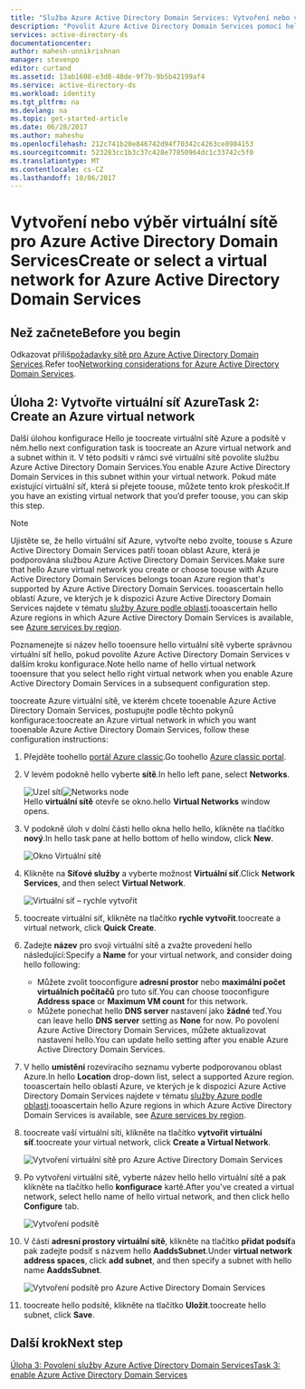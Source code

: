 ```yaml
---
title: "Služba Azure Active Directory Domain Services: Vytvoření nebo výběr virtuální sítě | Dokumentace Microsoftu"
description: "Povolit Azure Active Directory Domain Services pomocí hello portál Azure classic"
services: active-directory-ds
documentationcenter: 
author: mahesh-unnikrishnan
manager: stevenpo
editor: curtand
ms.assetid: 13ab1608-e3d8-40de-9f7b-9b5b42199af4
ms.service: active-directory-ds
ms.workload: identity
ms.tgt_pltfrm: na
ms.devlang: na
ms.topic: get-started-article
ms.date: 06/28/2017
ms.author: maheshu
ms.openlocfilehash: 212c741b20e846742d94f70342c4263ce8984153
ms.sourcegitcommit: 523283cc1b3c37c428e77850964dc1c33742c5f0
ms.translationtype: MT
ms.contentlocale: cs-CZ
ms.lasthandoff: 10/06/2017
---
```

# <a name="create-or-select-a-virtual-network-for-azure-active-directory-domain-services"></a><span data-ttu-id="85b6a-103">Vytvoření nebo výběr virtuální sítě pro Azure Active Directory Domain Services</span><span class="sxs-lookup"><span data-stu-id="85b6a-103">Create or select a virtual network for Azure Active Directory Domain Services</span></span>
## <a name="before-you-begin"></a><span data-ttu-id="85b6a-104">Než začnete</span><span class="sxs-lookup"><span data-stu-id="85b6a-104">Before you begin</span></span>
<span data-ttu-id="85b6a-105">Odkazovat příliš[požadavky sítě pro Azure Active Directory Domain Services](active-directory-ds-networking.md).</span><span class="sxs-lookup"><span data-stu-id="85b6a-105">Refer too[Networking considerations for Azure Active Directory Domain Services](active-directory-ds-networking.md).</span></span>

## <a name="task-2-create-an-azure-virtual-network"></a><span data-ttu-id="85b6a-106">Úloha 2: Vytvořte virtuální síť Azure</span><span class="sxs-lookup"><span data-stu-id="85b6a-106">Task 2: Create an Azure virtual network</span></span>
<span data-ttu-id="85b6a-107">Další úlohou konfigurace Hello je toocreate virtuální sítě Azure a podsítě v něm.</span><span class="sxs-lookup"><span data-stu-id="85b6a-107">hello next configuration task is toocreate an Azure virtual network and a subnet within it.</span></span> <span data-ttu-id="85b6a-108">V této podsíti v rámci své virtuální sítě povolíte službu Azure Active Directory Domain Services.</span><span class="sxs-lookup"><span data-stu-id="85b6a-108">You enable Azure Active Directory Domain Services in this subnet within your virtual network.</span></span> <span data-ttu-id="85b6a-109">Pokud máte existující virtuální síť, která si přejete toouse, můžete tento krok přeskočit.</span><span class="sxs-lookup"><span data-stu-id="85b6a-109">If you have an existing virtual network that you’d prefer toouse, you can skip this step.</span></span>

> [!NOTE]
> <span data-ttu-id="85b6a-110">Ujistěte se, že hello virtuální síť Azure, vytvořte nebo zvolte, toouse s Azure Active Directory Domain Services patří tooan oblast Azure, která je podporována službou Azure Active Directory Domain Services.</span><span class="sxs-lookup"><span data-stu-id="85b6a-110">Make sure that hello Azure virtual network you create or choose toouse with Azure Active Directory Domain Services belongs tooan Azure region that's supported by Azure Active Directory Domain Services.</span></span> <span data-ttu-id="85b6a-111">tooascertain hello oblastí Azure, ve kterých je k dispozici Azure Active Directory Domain Services najdete v tématu [služby Azure podle oblasti](https://azure.microsoft.com/regions/#services/).</span><span class="sxs-lookup"><span data-stu-id="85b6a-111">tooascertain hello Azure regions in which Azure Active Directory Domain Services is available, see [Azure services by region](https://azure.microsoft.com/regions/#services/).</span></span>
>
><span data-ttu-id="85b6a-112">Poznamenejte si název hello tooensure hello virtuální sítě vyberte správnou virtuální síť hello, pokud povolíte Azure Active Directory Domain Services v dalším kroku konfigurace.</span><span class="sxs-lookup"><span data-stu-id="85b6a-112">Note hello name of hello virtual network tooensure that you select hello right virtual network when you enable Azure Active Directory Domain Services in a subsequent configuration step.</span></span>


<span data-ttu-id="85b6a-113">toocreate Azure virtuální sítě, ve kterém chcete tooenable Azure Active Directory Domain Services, postupujte podle těchto pokynů konfigurace:</span><span class="sxs-lookup"><span data-stu-id="85b6a-113">toocreate an Azure virtual network in which you want tooenable Azure Active Directory Domain Services, follow these configuration instructions:</span></span>

1. <span data-ttu-id="85b6a-114">Přejděte toohello [portál Azure classic](https://manage.windowsazure.com).</span><span class="sxs-lookup"><span data-stu-id="85b6a-114">Go toohello [Azure classic portal](https://manage.windowsazure.com).</span></span>
2. <span data-ttu-id="85b6a-115">V levém podokně hello vyberte **sítě**.</span><span class="sxs-lookup"><span data-stu-id="85b6a-115">In hello left pane, select **Networks**.</span></span>

    <span data-ttu-id="85b6a-116">![Uzel sítí](./media/active-directory-domain-services-getting-started/networks-node.png)</span><span class="sxs-lookup"><span data-stu-id="85b6a-116">![Networks node](./media/active-directory-domain-services-getting-started/networks-node.png)</span></span>  
    <span data-ttu-id="85b6a-117">Hello **virtuální sítě** otevře se okno.</span><span class="sxs-lookup"><span data-stu-id="85b6a-117">hello **Virtual Networks** window opens.</span></span>
3. <span data-ttu-id="85b6a-118">V podokně úloh v dolní části hello okna hello hello, klikněte na tlačítko **nový**.</span><span class="sxs-lookup"><span data-stu-id="85b6a-118">In hello task pane at hello bottom of hello window, click **New**.</span></span>

    ![Okno Virtuální sítě](./media/active-directory-domain-services-getting-started/virtual-networks.png)
4. <span data-ttu-id="85b6a-120">Klikněte na **Síťové služby** a vyberte možnost **Virtuální síť**.</span><span class="sxs-lookup"><span data-stu-id="85b6a-120">Click **Network Services**, and then select **Virtual Network**.</span></span>

    ![Virtuální síť – rychle vytvořit](./media/active-directory-domain-services-getting-started/virtual-network-quickcreate.png)
5. <span data-ttu-id="85b6a-122">toocreate virtuální síť, klikněte na tlačítko **rychle vytvořit**.</span><span class="sxs-lookup"><span data-stu-id="85b6a-122">toocreate a virtual network, click **Quick Create**.</span></span>

6. <span data-ttu-id="85b6a-123">Zadejte **název** pro svoji virtuální sítě a zvažte provedení hello následující:</span><span class="sxs-lookup"><span data-stu-id="85b6a-123">Specify a **Name** for your virtual network, and consider doing hello following:</span></span>
    * <span data-ttu-id="85b6a-124">Můžete zvolit tooconfigure **adresní prostor** nebo **maximální počet virtuálních počítačů** pro tuto síť.</span><span class="sxs-lookup"><span data-stu-id="85b6a-124">You can choose tooconfigure **Address space** or **Maximum VM count** for this network.</span></span>
    * <span data-ttu-id="85b6a-125">Můžete ponechat hello **DNS server** nastavení jako **žádné** teď.</span><span class="sxs-lookup"><span data-stu-id="85b6a-125">You can leave hello **DNS server** setting as **None** for now.</span></span> <span data-ttu-id="85b6a-126">Po povolení Azure Active Directory Domain Services, můžete aktualizovat nastavení hello.</span><span class="sxs-lookup"><span data-stu-id="85b6a-126">You can update hello setting after you enable Azure Active Directory Domain Services.</span></span>
7. <span data-ttu-id="85b6a-127">V hello **umístění** rozevíracího seznamu vyberte podporovanou oblast Azure.</span><span class="sxs-lookup"><span data-stu-id="85b6a-127">In hello **Location** drop-down list, select a supported Azure region.</span></span>  
    <span data-ttu-id="85b6a-128">tooascertain hello oblastí Azure, ve kterých je k dispozici Azure Active Directory Domain Services najdete v tématu [služby Azure podle oblasti](https://azure.microsoft.com/regions/#services/).</span><span class="sxs-lookup"><span data-stu-id="85b6a-128">tooascertain hello Azure regions in which Azure Active Directory Domain Services is available, see [Azure services by region](https://azure.microsoft.com/regions/#services/).</span></span>
8. <span data-ttu-id="85b6a-129">toocreate vaší virtuální síti, klikněte na tlačítko **vytvořit virtuální síť**.</span><span class="sxs-lookup"><span data-stu-id="85b6a-129">toocreate your virtual network, click **Create a Virtual Network**.</span></span>

    ![Vytvoření virtuální sítě pro Azure Active Directory Domain Services](./media/active-directory-domain-services-getting-started/create-vnet.png)
9. <span data-ttu-id="85b6a-131">Po vytvoření virtuální sítě, vyberte název hello hello virtuální sítě a pak klikněte na tlačítko hello **konfigurace** kartě.</span><span class="sxs-lookup"><span data-stu-id="85b6a-131">After you've created a virtual network, select hello name of hello virtual network, and then click hello **Configure** tab.</span></span>

    ![Vytvoření podsítě](./media/active-directory-domain-services-getting-started/create-vnet-properties.png)
10. <span data-ttu-id="85b6a-133">V části **adresní prostory virtuální sítě**, klikněte na tlačítko **přidat podsíť**a pak zadejte podsíť s názvem hello **AaddsSubnet**.</span><span class="sxs-lookup"><span data-stu-id="85b6a-133">Under **virtual network address spaces**, click **add subnet**, and then specify a subnet with hello name **AaddsSubnet**.</span></span>

    ![Vytvoření podsítě pro Azure Active Directory Domain Services](./media/active-directory-domain-services-getting-started/create-vnet-add-subnet.png)

11. <span data-ttu-id="85b6a-135">toocreate hello podsítě, klikněte na tlačítko **Uložit**.</span><span class="sxs-lookup"><span data-stu-id="85b6a-135">toocreate hello subnet, click **Save**.</span></span>


## <a name="next-step"></a><span data-ttu-id="85b6a-136">Další krok</span><span class="sxs-lookup"><span data-stu-id="85b6a-136">Next step</span></span>
[<span data-ttu-id="85b6a-137">Úloha 3: Povolení služby Azure Active Directory Domain Services</span><span class="sxs-lookup"><span data-stu-id="85b6a-137">Task 3: enable Azure Active Directory Domain Services</span></span>](active-directory-ds-getting-started-enableaadds.md)
